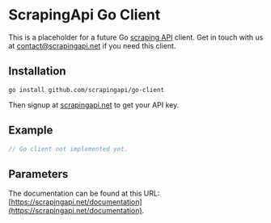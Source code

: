 # ScrapingApi Go Client

This is a placeholder for a future Go [scraping API](https://scrapingapi.net/) client.
Get in touch with us at [contact@scrapingapi.net](mailto:contact@scrapingapi.net) if you need this client.


## Installation

```
go install github.com/scrapingapi/go-client
```

Then signup at [scrapingapi.net](https://scrapingapi.net) to get your API key.

## Example

```go
// Go client not implemented yet.
```

## Parameters

The documentation can be found at this URL: [https://scrapingapi.net/documentation](https://scrapingapi.net/documentation).

